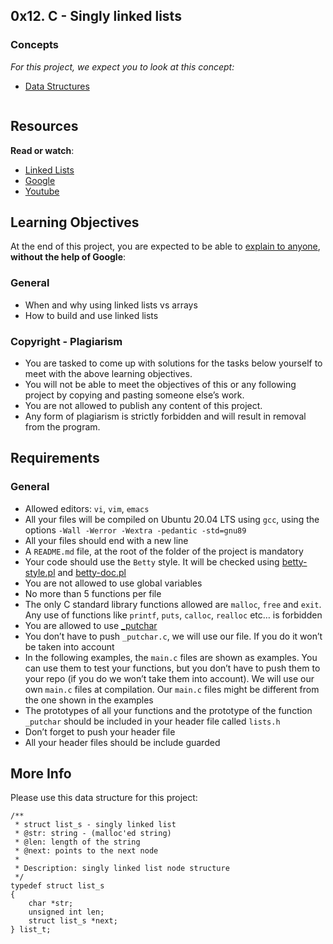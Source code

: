 <html lang="en">
<head>
	<meta charset="utf-8">
	<meta http-equiv="X-UA-Compatible" content="IE=edge">
	<meta name="viewport" content="width=device-width, initial-scale=1">
	<meta name="description" content="">
	<meta name="google" content="notranslate">
	<script async="" src="https://www.googletagmanager.com/gtm.js?id=GTM-N4C8MF2"></script>
	<script>
		window.dataLayer = window.dataLayer || [];
		dataLayer.push({ "userId": 488834, "visitorType": "student", "batch": { "id": 99, "fullNameWithC": "AFR-0623 (C#17)", "schoolLocation": { "id": 1, "name": "ALX Africa" } }, "curriculum": { "id": 1, "name": "SE Foundations" } });
		window.gtm_user_custom_event = function (name, options) {
			if (typeof name === 'undefined') {
				return;
			}
			window.dataLayer.push({
				customEventOptions: typeof options !== 'undefined' ? options : {},
				event: name,
			});
		}
	</script>
	<title>Project: 0x12. C - Singly linked lists | ALX Africa Intranet</title>
	<link rel="stylesheet" href="https://use.typekit.net/xgz4ilr.css">
	<link rel="stylesheet" media="all"
		href="/assets/application_alx-e1aa485258dfce25ad8fa691368792000eb8217d3990ef9e64e9b1a8a1ef761b.css">
	<script src="https://www.gstatic.com/charts/loader.js"></script>
	<script src="/assets/application-54114f22a70e5f69761998e8ac495fbe3bc128fecc9e13aa1cea5d1b8aa37b6d.js"></script>
	<link rel="shortcut icon" type="image/x-icon" href="/favicon_alx.ico">
	<meta name="csrf-param" content="authenticity_token">
	<meta name="csrf-token"
		content="pO654fo2i4ODiI0BiOFLufksY6iYUpejuur1-XZfuyJLz3RWSjClLVXOEzmGKIDlfgx6pao5YYv2WDJbjaMo2w">
	<link rel="apple-touch-icon" href="/apple-touch-icon_alx.png">
	<script>
		Cookies.set('timezone', (new Date()).getTimezoneOffset() / -60.0);
	</script>
	<script src="/packs/js/application-65fbaa64604540bfd91e.js"></script>
	<link rel="stylesheet" media="screen" href="/packs/css/application-87456da7.css">
</head>
<body class="signed_in env_production notranslate" translate="no" data-theme-suffix="_alx">
	<main>
		<article class="">
			<div class="project row">
				<div class="col-xs-12 col-md-10 col-lg-8 contains-images">
					<h1 class="gap">0x12. C - Singly linked lists</h1>
					<div data-react-class="tags/Tags"
						data-react-props="{&quot;tags&quot;:[{&quot;id&quot;:7,&quot;value&quot;:&quot;C&quot;,&quot;author_id&quot;:null,&quot;created_at&quot;:&quot;2022-06-16T01:59:38.000Z&quot;,&quot;updated_at&quot;:&quot;2022-06-16T01:59:38.000Z&quot;},{&quot;id&quot;:17,&quot;value&quot;:&quot;Algorithm&quot;,&quot;author_id&quot;:null,&quot;created_at&quot;:&quot;2022-06-16T01:59:38.000Z&quot;,&quot;updated_at&quot;:&quot;2022-06-16T01:59:38.000Z&quot;},{&quot;id&quot;:18,&quot;value&quot;:&quot;Data structure&quot;,&quot;author_id&quot;:null,&quot;created_at&quot;:&quot;2022-06-16T01:59:38.000Z&quot;,&quot;updated_at&quot;:&quot;2022-06-16T01:59:38.000Z&quot;}]}"
						data-react-cache-id="tags/Tags-0"></div>
					<div data-react-class="projects/ProjectMetadata"
						data-react-props="{&quot;metadata&quot;:{&quot;author&quot;:&quot;Julien Barbier&quot;,&quot;weight&quot;:1,&quot;correction&quot;:{&quot;released&quot;:true,&quot;auto_correction_available_at&quot;:&quot;2023-08-24T12:00:00.000+03:00&quot;,&quot;requires_auto_correction&quot;:true,&quot;requires_manual_correction&quot;:false},&quot;bpi&quot;:{&quot;current&quot;:true,&quot;started&quot;:false,&quot;in_second_deadline&quot;:false,&quot;starts_at&quot;:&quot;2023-08-24T06:00:00.000+03:00&quot;,&quot;ends_at&quot;:&quot;2023-08-25T06:00:00.000+03:00&quot;,&quot;second_deadline_at&quot;:&quot;2023-08-26T06:00:00.000+03:00&quot;}}}"
						data-react-cache-id="projects/ProjectMetadata-0"></div>
					<div id="project_id" style="display: none" data-project-id="229"></div>
					<div class="panel panel-default">
						<div class="panel-heading">
							<h3 class="panel-title">Concepts</h3>
						</div>
						<div class="panel-body">
							<p>
								<em>For this project, we expect you to look at this concept:</em>
							</p>
							<ul>
								<li>
									<a href="/concepts/120">Data Structures</a>
								</li>
							</ul>
						</div>
					</div>
					<div class="panel panel-default" id="project-description">
						<div class="panel-body">
							<p><img src="https://s3.amazonaws.com/intranet-projects-files/holbertonschool-low_level_programming/229/giphy-3.gif"
									alt="" loading="lazy" style=""></p>
							<h2>Resources</h2>
							<p><strong>Read or watch</strong>:</p>
							<ul>
								<li><a href="/rltoken/joxg32-tt4lUh8Afgst8tA" title="Linked Lists"
										target="_blank">Linked Lists</a> </li>
								<li><a href="/rltoken/USaZbNdfcuIFII-K2YPsKQ" title="Google" target="_blank">Google</a>
								</li>
								<li><a href="/rltoken/epKUCIcoA6XaN1T3Vtr_9w" title="Youtube"
										target="_blank">Youtube</a> </li>
							</ul>
							<h2>Learning Objectives</h2>
							<p>At the end of this project, you are expected to be able to <a
									href="/rltoken/xtUoOGrH_fQu_r19q1Tivw" title="explain to anyone"
									target="_blank">explain to anyone</a>, <strong>without the help of Google</strong>:
							</p>
							<h3>General</h3>
							<ul>
								<li>When and why using linked lists vs arrays</li>
								<li>How to build and use linked lists</li>
							</ul>
							<h3>Copyright - Plagiarism</h3>
							<ul>
								<li>You are tasked to come up with solutions for the tasks below yourself to meet with
									the above learning objectives.</li>
								<li>You will not be able to meet the objectives of this or any following project by
									copying and pasting someone else’s work. </li>
								<li>You are not allowed to publish any content of this project.</li>
								<li>Any form of plagiarism is strictly forbidden and will result in removal from the
									program.</li>
							</ul>
							<h2>Requirements</h2>
							<h3>General</h3>
							<ul>
								<li>Allowed editors: <code>vi</code>, <code>vim</code>, <code>emacs</code></li>
								<li>All your files will be compiled on Ubuntu 20.04 LTS using <code>gcc</code>, using
									the options <code>-Wall -Werror -Wextra -pedantic -std=gnu89</code></li>
								<li>All your files should end with a new line</li>
								<li>A <code>README.md</code> file, at the root of the folder of the project is mandatory
								</li>
								<li>Your code should use the <code>Betty</code> style. It will be checked using <a
										href="https://github.com/alx-tools/Betty/blob/master/betty-style.pl"
										title="betty-style.pl" target="_blank">betty-style.pl</a> and <a
										href="https://github.com/alx-tools/Betty/blob/master/betty-doc.pl"
										title="betty-doc.pl" target="_blank">betty-doc.pl</a></li>
								<li>You are not allowed to use global variables</li>
								<li>No more than 5 functions per file</li>
								<li>The only C standard library functions allowed are <code>malloc</code>,
									<code>free</code> and <code>exit</code>. Any use of functions like
									<code>printf</code>, <code>puts</code>, <code>calloc</code>, <code>realloc</code>
									etc… is forbidden
								</li>
								<li>You are allowed to use <a
										href="https://github.com/alx-tools/_putchar.c/blob/master/_putchar.c"
										title="_putchar" target="_blank">_putchar</a></li>
								<li>You don’t have to push <code>_putchar.c</code>, we will use our file. If you do it
									won’t be taken into account</li>
								<li>In the following examples, the <code>main.c</code> files are shown as examples. You
									can use them to test your functions, but you don’t have to push them to your repo
									(if you do we won’t take them into account). We will use our own <code>main.c</code>
									files at compilation. Our <code>main.c</code> files might be different from the one
									shown in the examples</li>
								<li>The prototypes of all your functions and the prototype of the function
									<code>_putchar</code> should be included in your header file called
									<code>lists.h</code>
								</li>
								<li>Don’t forget to push your header file</li>
								<li>All your header files should be include guarded</li>
							</ul>
							<h2>More Info</h2>
							<p>Please use this data structure for this project:</p>
							<pre><code>/**
 * struct list_s - singly linked list
 * @str: string - (malloc'ed string)
 * @len: length of the string
 * @next: points to the next node
 *
 * Description: singly linked list node structure
 */
typedef struct list_s
{
    char *str;
    unsigned int len;
    struct list_s *next;
} list_t;
</code></pre>
						</div>
					</div>
				</div>
			</div>
		</article>
	</main>
</body>
</html>
